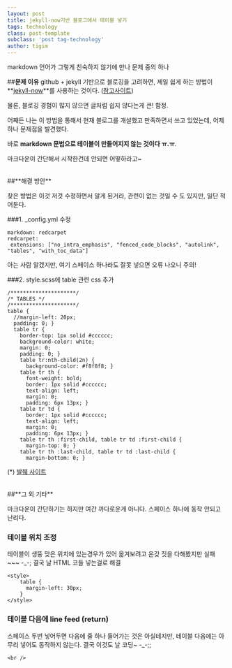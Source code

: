 ```yaml
---
layout: post
title: jekyll-now기반 블로그에서 테이블 넣기
tags: technology  
class: post-template
subclass: 'post tag-technology'  
author: tigim
---
```


markdown 언어가 그렇게 친숙하지 않기에 만나 문제 중의 하나

##**문제 이유**
github + jekyll 기반으로 블로깅을 고려하면, 제일 쉽게 하는 방법이 **[jekyll-now](https://github.com/barryclark/jekyll-now)**를 사용하는 것이다. ([참고사이트](http://ilmol.com/2015/01/Jekyll,Git%20%EC%9D%84%20%EB%AA%B0%EB%9D%BC%EB%8F%84%20%EB%AC%B4%EB%A3%8C%20Github%20Pages%20%EC%A6%90%EA%B8%B0%EA%B8%B0.html))

물론, 블로깅 경험이 많지 않으면 글처럼 쉽지 않다는게 큰! 함정.

어째든 나는 이 방법을 통해서 현재 블로그를 개설했고 만족하면서 쓰고 있었는데, 어제 하나 문제점을 발견했다.

바로 **markdown 문법으로 테이블이 만들어지지 않는 것이다 ㅠ.ㅠ**.  

마크다운이 간단해서 시작한건데 안되면 어떻하라고~

<br />
##**해결 방안**

찾은 방법은 이것 저것 수정하면서 알게 된거라, 관련이 없는 것일 수 도 있지만, 일단 적어둔다.

###1. _config.yml 수정
```
markdown: redcarpet
redcarpet:
 extensions: ["no_intra_emphasis", "fenced_code_blocks", "autolink", "tables", "with_toc_data"]
```
아는 사람 알겠지만, 여기 스페이스 하나라도 잘못 넣으면 오류 나오니 주의!

###2. style.scss에 table 관련 css 추가

```
/*********************/
/* TABLES */
/*********************/
table {
  //margin-left: 20px;
  padding: 0; }
  table tr {
    border-top: 1px solid #cccccc;
    background-color: white;
    margin: 0;
    padding: 0; }
    table tr:nth-child(2n) {
      background-color: #f8f8f8; }
    table tr th {
      font-weight: bold;
      border: 1px solid #cccccc;
      text-align: left;
      margin: 0;
      padding: 6px 13px; }
    table tr td {
      border: 1px solid #cccccc;
      text-align: left;
      margin: 0;
      padding: 6px 13px; }
    table tr th :first-child, table tr td :first-child {
      margin-top: 0; }
    table tr th :last-child, table tr td :last-child {
      margin-bottom: 0; }

```
(*) [발췌 사이트](https://github.com/sindresorhus/github-markdown-css/blob/gh-pages/github-markdown.css)

<br />
##**그 외 기타**

마크다운이 간단하기는 하지만 여간 까다로운게 아니다. 스페이스 하나에 동작 안되고 난리다.

### 테이블 위치 조정
테이블이 생뚱 맞은 위치에 있는경우가 있어 옮겨보려고 온갖 짓을 다해봤지만 실패~~~ -_-; 결국 날 HTML 코들 넣는걸로 해결

```
<style>
    table {
      margin-left: 30px;
    }
</style>
```

### 테이블 다음에 line feed (return)

스페이스 두번 넣어두면 다음에 줄 하나 들어가는 것은 아실테지만, 테이블 다음에는 아무리 넣어도 동작하지 않는다. 결국 이것도 날 코딩~ -_-;;

```
<br />
```
